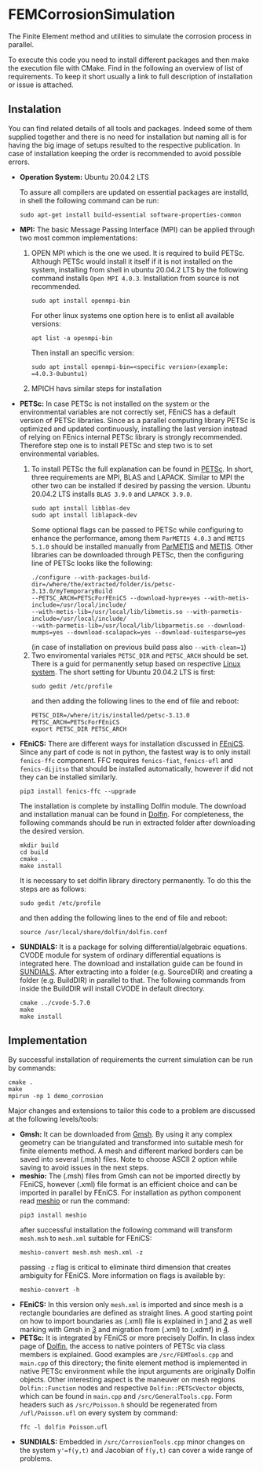 # FEMCorrosionSimulation
The Finite Element method and utilities to simulate the corrosion process in parallel.

To execute this code you need to install different packages and then make the execution file with CMake. Find in the following an overview of list of requirements.
To keep it short usually a link to full description of installation or issue is attached.

## Instalation
You can find related details of all tools and packages. Indeed some of them supplied together and there is no need for installation but naming all is for having the big image of setups resulted to the respective publication. In case of installation keeping the order is recommended to avoid possible errors.

- **Operation System:** Ubuntu 20.04.2 LTS

  To assure all compilers are updated on essential packages are installd, in shell the following command can be run:
  ```shell
  sudo apt-get install build-essential software-properties-common
  ```
- **MPI:** The basic Message Passing Interface (MPI) can be applied through two most common implementations:
   1. OPEN MPI which is the one we used. It is required to build PETSc. Although PETSc would install it itself if it is not installed on the system, installing from shell in ubuntu 20.04.2 LTS by the following command installs `Open MPI 4.0.3`. Installation from source is not recommended.
        ```shell
        sudo apt install openmpi-bin
        ```
        For other linux systems one option here is to enlist all available versions:
        ```shell
        apt list -a openmpi-bin
        ```
        Then install an specific version:
        ```shell
        sudo apt install openmpi-bin=<specific version>(example: =4.0.3-0ubuntu1)
        ```
   2. MPICH havs similar steps for installation
- **PETSc:** In case PETSc is not installed on the system or the environmental variables are not correctly set, FEniCS has a default version of PETSc libraries. Since as a parallel computing library PETSc is optimized and updated continuously, installing the last version instead of relying on FEnics internal PETSc library is strongly recommended. Therefore step one is to install PETSc and step two is to set environmental variables.
   1. To install PETSc the full explanation can be found in [PETSc](https://www.mcs.anl.gov/petsc/documentation/installation.html). In short, three requirements are MPI, BLAS and LAPACK. Similar to MPI the other two can be installed if desired by passing the version. Ubuntu 20.04.2 LTS installs `BLAS 3.9.0` and `LAPACK 3.9.0`.
        ```shell
        sudo apt install libblas-dev
        sudo apt install liblapack-dev
        ```
        Some optional flags can be passed to PETSc while configuring to enhance the performance, among them `ParMETIS 4.0.3` and `METIS 5.1.0` should be installed manually from [ParMETIS](http://glaros.dtc.umn.edu/gkhome/metis/parmetis/download) and [METIS](http://glaros.dtc.umn.edu/gkhome/metis/metis/download). Other libraries can be downloaded through PETSc, then the configuring line of PETSc looks like the following:
        ```shell
        ./configure --with-packages-build-dir=/where/the/extracted/folder/is/petsc-3.13.0/myTemporaryBuild 
        --PETSC_ARCH=PETScForFEniCS --download-hypre=yes --with-metis-include=/usr/local/include/ 
        --with-metis-lib=/usr/local/lib/libmetis.so --with-parmetis-include=/usr/local/include/ 
        --with-parmetis-lib=/usr/local/lib/libparmetis.so --download-mumps=yes --download-scalapack=yes --download-suitesparse=yes
        ```
        (in case of installation on previous build pass also `--with-clean=1`)
   2. Two enviromental variales `PETSC_DIR` and `PETSC_ARCH` should be set. There is a guid for permanently setup based on respective [Linux system](https://unix.stackexchange.com/questions/117467/how-to-permanently-set-environmental-variables). The short setting for Ubuntu 20.04.2 LTS is first:
        ```shell
        sudo gedit /etc/profile
        ```
        and then adding the following lines to the end of file and reboot:
        ```shell
        PETSC_DIR=/where/it/is/installed/petsc-3.13.0 
        PETSC_ARCH=PETScForFEniCS 
        export PETSC_DIR PETSC_ARCH
        ```
- **FEniCS:** There are different ways for installation discussed in [FEniCS](https://fenics.readthedocs.io/en/latest/installation.html#id6). Since any part of code is not in python, the fastest way is to only install `fenics-ffc` component. FFC requires `fenics-fiat`, `fenics-ufl` and `fenics-dijitso` that should be installed automatically, however if did not they can be installed similarly.
  ```shell
  pip3 install fenics-ffc --upgrade
  ```
   The installation is complete by installing Dolfin module. The download and installation manual can be found in [Dolfin](https://bitbucket.org/fenics-project/dolfin/src/master/). For completeness, the following commands should be run in extracted folder after downloading the desired version.
  ```shell
  mkdir build
  cd build
  cmake ..
  make install
  ```
  It is necessary to set dolfin library directory permanently. To do this the steps are as follows:
  ```shell
  sudo gedit /etc/profile
  ```
  and then adding the following lines to the end of file and reboot:
  ```shell
  source /usr/local/share/dolfin/dolfin.conf
  ```
- **SUNDIALS:** It is a package for solving differential/algebraic equations. CVODE module for system of ordinary differential equations is integrated here. The download and installation guide can be found in [SUNDIALS](https://computing.llnl.gov/projects/sundials/sundials-software). After extracting into a folder (e.g. SourceDIR) and creating a folder (e.g. BuildDIR) in parallel to that. The following commands from inside the BuildDIR will install CVODE in default directory.
  ```shell
  cmake ../cvode-5.7.0
  make
  make install
  ```
## Implementation
By successful installation of requirements the current simulation can be run by commands:
```shell
cmake .
make
mpirun -np 1 demo_corrosion
```
Major changes and extensions to tailor this code to a problem are discussed at the following levels/tools:
- **Gmsh:** It can be downloaded from [Gmsh](https://gmsh.info/). By using it any complex geometry can be triangulated and transformed into suitable mesh for finite elements method. A mesh and different marked borders can be saved into several (.msh) files. Note to choose ASCII 2 option while saving to avoid issues in the next steps.
- **meshio:** The (.msh) files from Gmsh can not be imported directly by FEniCS, however (.xml) file format is an efficient choice and can be imported in parallel by FEniCS. For installation as python component read [meshio](https://pypi.org/project/meshio/) or run the command:
  ```shell
  pip3 install meshio
  ```
  after successful installation the following command will transform `mesh.msh` to `mesh.xml` suitable for FEniCS:
  ```shell
  meshio-convert mesh.msh mesh.xml -z
  ```
  passing `-z` flag is critical to eliminate third dimension that creates ambiguity for FEniCS. More information on flags is available by:
  ```shell
  meshio-convert -h
  ```
- **FEniCS:** In this version only `mesh.xml` is imported and since mesh is a rectangle boundaries are defined as straight lines. A good starting point on how to import boundaries as (.xml) file is explained in [1](https://fenicsproject.org/qa/2986/how-to-define-boundary-condition-for-mesh-generated-by-gmsh/) and [2](https://fenicsproject.org/qa/5337/importing-marked-mesh-for-parallel-use/) as well marking with Gmsh in [3](https://github.com/nschloe/meshio/issues/265) and migration from (.xml) to (.xdmf) in [4](https://fenicsproject.discourse.group/t/transitioning-from-mesh-xml-to-mesh-xdmf-from-dolfin-convert-to-meshio/412/49).
- **PETSc:** It is integrated by FEniCS or more precisely Dolfin. In class index page of [Dolfin](https://fenicsproject.org/olddocs/dolfin/2019.1.0/cpp/classes.html), the access to native pointers of PETSc via class members is explained. Good examples are `/src/FEMTools.cpp` and `main.cpp` of this directory; the finite element method is implemented in native PETSc environment while the input arguments are originally Dolfin objects. Other interesting aspect is the maneuver on mesh regions `Dolfin::Function` nodes and respective `Dolfin::PETScVector` objects, which can be found in `main.cpp` and `/src/GeneralTools.cpp`. Form headers such as `/src/Poisson.h` should be regenerated from `/ufl/Poisson.ufl` on every system by command:
  ```shell
  ffc -l dolfin Poisson.ufl
  ```
- **SUNDIALS:** Embedded in `/src/CorrosionTools.cpp` minor changes on the system `y'=f(y,t)` and Jacobian of `f(y,t)` can cover a wide range of problems.
